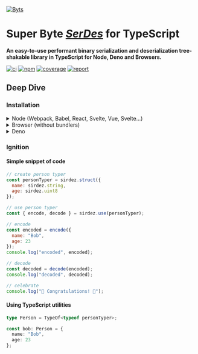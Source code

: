 [![Byts][logo-img]][logo-url]

# **Super Byte [_SerDes_][serdes] for TypeScript**

**An easy-to-use performant binary serialization and deserialization tree-shakable library in TypeScript for Node, Deno and Browsers.**

[![ci][ci-img]][ci-url]
[![npm][npm-img]][npm-url]
[![coverage][coverage-img]][coverage-url]
[![report][report-img]][report-url]

## Deep Dive

### Installation

<details>
  <summary>Node (Webpack, Babel, React, Svelte, Vue, Svelte...)</summary>

##### In the terminal with NPM

```sh
npm i sirdez
```

##### Or with Yarn

```sh
yarn add sirdez
```

##### In the code with ES Modules

```ts
import * as sirdez from "sirdez";
```

##### or with CommonJS

```ts
const sirdez = require("sirdez");
```

</details>

<details>
<summary>Browser (without bundlers)</summary>

##### In HTML with UMD

```html
<script src="https://cdn.jsdelivr.net/npm/sirdez@latest/dist/sirdez.umd.js"></script>
```

##### In an ES module script (statically)

```js
import * as sirdez from "https://cdn.jsdelivr.net/npm/sirdez@latest/dist/sirdez.umd.js";
```

##### In an ES module script (dynamically)

```js
const sirdez = await import(
  "https://cdn.jsdelivr.net/npm/sirdez@latest/dist/sirdez.umd.js"
);
```

</details>

<details>
<summary>Deno</summary>

##### In code (statically)

```ts
import * as sirdez from "https://deno.land/x/sirdez";
```

##### In code (dynamically)

```ts
const sirdez = await import("https://deno.land/x/sirdez");
```

</details>

### Ignition

#### Simple snippet of code

```js
// create person typer
const personTyper = sirdez.struct({
  name: sirdez.string,
  age: sirdez.uint8
});

// use person typer
const { encode, decode } = sirdez.use(personTyper);

// encode
const encoded = encode({
  name: "Bob",
  age: 23
});
console.log("encoded", encoded);

// decode
const decoded = decode(encoded);
console.log("decoded", decoded);

// celebrate
console.log("🎉 Congratulations! 🎉");
```

#### Using TypeScript utilities

```ts
type Person = TypeOf<typeof personTyper>;

const bob: Person = {
  name: "Bob",
  age: 23
};
```

<!-- urls -->

[serdes]: https://en.wikipedia.org/wiki/SerDes
[logo-img]: https://see.fontimg.com/api/renderfont4/rxaL/eyJyIjoiZnMiLCJoIjoxMjAsImZnYyI6IiNEQzE0M0MiLCJ0IjoxfQ/Qnl0cw/cube.png
[logo-url]: https://weisrc.github.io/sirdez
[ci-img]: https://github.com/weisrc/sirdez/actions/workflows/ci.yml/badge.svg
[ci-url]: https://github.com/weisrc/sirdez/actions/workflows/ci.yml
[npm-img]: https://img.shields.io/npm/v/sirdez?color=cb3837&label=npm&logo=npm
[npm-url]: https://www.npmjs.com/package/sirdez
[coverage-img]: https://img.shields.io/endpoint?url=https://weisrc.github.io/sirdez/coverage/badge.json
[coverage-url]: https://weisrc.github.io/sirdez/coverage
[report-img]: https://img.shields.io/endpoint?url=https://weisrc.github.io/sirdez/report/badge.json
[report-url]: https://weisrc.github.io/sirdez/report
